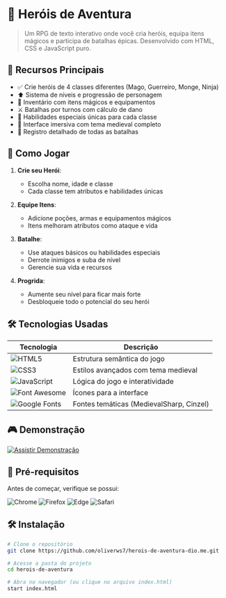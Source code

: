 # 🏰 Heróis de Aventura 

> Um RPG de texto interativo onde você cria heróis, equipa itens mágicos e participa de batalhas épicas. Desenvolvido com HTML, CSS e JavaScript puro.

## 🌟 Recursos Principais

- ✅ Crie heróis de 4 classes diferentes (Mago, Guerreiro, Monge, Ninja)
- ⬆️ Sistema de níveis e progressão de personagem
- 🎒 Inventário com itens mágicos e equipamentos
- ⚔️ Batalhas por turnos com cálculo de dano
- 🔮 Habilidades especiais únicas para cada classe
- 🏰 Interface imersiva com tema medieval completo
- 📜 Registro detalhado de todas as batalhas

## 🚀 Como Jogar

1. **Crie seu Herói**:
   - Escolha nome, idade e classe
   - Cada classe tem atributos e habilidades únicas

2. **Equipe Itens**:
   - Adicione poções, armas e equipamentos mágicos
   - Itens melhoram atributos como ataque e vida

3. **Batalhe**:
   - Use ataques básicos ou habilidades especiais
   - Derrote inimigos e suba de nível
   - Gerencie sua vida e recursos

4. **Progrida**:
   - Aumente seu nível para ficar mais forte
   - Desbloqueie todo o potencial do seu herói

## 🛠️ Tecnologias Usadas

| Tecnologia | Descrição |
|------------|-----------|
| ![HTML5](https://img.shields.io/badge/HTML5-E34F26?style=for-the-badge&logo=html5&logoColor=white) | Estrutura semântica do jogo |
| ![CSS3](https://img.shields.io/badge/CSS3-1572B6?style=for-the-badge&logo=css3&logoColor=white) | Estilos avançados com tema medieval |
| ![JavaScript](https://img.shields.io/badge/JavaScript-F7DF1E?style=for-the-badge&logo=javascript&logoColor=black) | Lógica do jogo e interatividade |
| ![Font Awesome](https://img.shields.io/badge/Font_Awesome-339AF0?style=for-the-badge&logo=fontawesome&logoColor=white) | Ícones para a interface |
| ![Google Fonts](https://img.shields.io/badge/Google_Fonts-4285F4?style=for-the-badge&logo=google&logoColor=white) | Fontes temáticas (MedievalSharp, Cinzel) |


## 🎮 Demonstração

[![Assistir Demonstração](https://img.shields.io/badge/Ver-Demo-brightgreen?style=for-the-badge&logo=youtube)](https://exemplo.com/demo)

## 📌 Pré-requisitos

Antes de começar, verifique se possui:

![Chrome](https://img.shields.io/badge/Chrome-≥90-4285F4?style=flat&logo=googlechrome)
![Firefox](https://img.shields.io/badge/Firefox-≥88-FF7139?style=flat&logo=firefox)
![Edge](https://img.shields.io/badge/Edge-≥90-0078D7?style=flat&logo=microsoftedge)
![Safari](https://img.shields.io/badge/Safari-≥14-000000?style=flat&logo=safari)

## 🛠️ Instalação

```bash
# Clone o repositório
git clone https://github.com/oliverws7/herois-de-aventura-dio.me.git

# Acesse a pasta do projeto
cd herois-de-aventura

# Abra no navegador (ou clique no arquivo index.html)
start index.html

